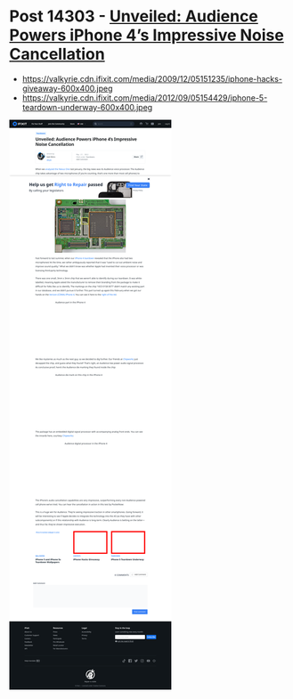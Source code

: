 # Post 14303 - [Unveiled: Audience Powers iPhone 4&#8217;s Impressive Noise Cancellation](https://www.ifixit.com/News/14303/unveiled-audience-powers-iphone-4s-impressive-noise-cancellation)

- https://valkyrie.cdn.ifixit.com/media/2009/12/05151235/iphone-hacks-giveaway-600x400.jpeg
- https://valkyrie.cdn.ifixit.com/media/2012/09/05154429/iphone-5-teardown-underway-600x400.jpeg

![screencap](screenshots/76ecce8d-1ddd-40fd-8806-128b94627f58.png)
